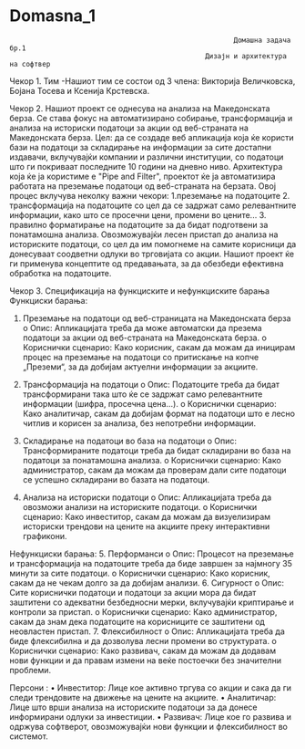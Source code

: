 # Domasna_1

                                                           Домашна задача бр.1
                                                    Дизајн и архитектура на софтвер

Чекор 1. Тим 
-Нашиот тим се состои од 3 члена: Викторија Величковска, Бојана Тосева и  Ксенија Крстевска.

Чекор 2. Нашиот проект се однесува на анализа на Македонската берза. Се става фокус на автоматизирано собирање, трансформација и анализа на историски податоци за акции од веб-страната на Македонската берза. 
Цел: да се создаде веб апликација која ќе користи бази на податоци за складирање на информации за сите достапни издавачи, вклучувајќи компании и различни институции, со податоци што ги покриваат последните 10 години на дневно ниво. 
Архитектура која ќе ја користиме е "Pipe and Filter", проектот ќе ја автоматизира работата на преземање податоци од веб-странaта на берзата. Овој процес вклучува неколку важни чекори: 
1.преземање на податоците 
2. трансформација на податоците со цел да се задржат само релевантните информации, како што се просечни цени, промени во цените...
3. правилно форматирање на податоците за да бидат подготвени за понатамошна анализа.
Овозможувајќи лесен пристап до анализа на историските податоци, со цел да им помогнеме на самите корисници да донесуваат соодветни одлуки во трговијата со акции. 
Нашиот проект ќе ги применува концептите од предавањата, за да обезбеди ефективна обработка на податоците.


Чекор 3. Спецификација на функциските и нефункциските барања
 Функциски барања:
1.	Преземање на податоци од веб-страницата на Македонската берза
 o Опис: Апликацијата треба да може автоматски да презема податоци за акции од веб-страната на Македонската берза. 
o Кориснички сценарио: Како корисник, сакам да можам да иницирам процес на преземање на податоци со притискање на копче „Преземи“, за да добијам актуелни информации за акциите.

2.	Трансформација на податоци 
o Опис: Податоците треба да бидат трансформирани така што ќе се задржат само релевантните информации (шифра, просечна цена...).
 o Кориснички сценарио: Како аналитичар, сакам да добијам формат на податоци што е лесно читлив и корисен за анализа, без непотребни информации.
3.	Складирање на податоци во база на податоци 
o Опис: Трансформираните податоци треба да бидат складирани во база на податоци за понатамошна анализа. 
o Кориснички сценарио: Како администратор, сакам да можам да проверам дали сите податоци се успешно складирани во базата на податоци.
4.	Анализа на историски податоци 
o Опис: Апликацијата треба да овозможи анализи на историските податоци. 
o Кориснички сценарио: Како инвеститор, сакам да можам да визуелизирам историски трендови на цените на акциите преку интерактивни графикони.

Нефункциски барања:
5.	Перформанси 
o Опис: Процесот на преземање и трансформација на податоците треба да биде завршен за најмногу 35 минути за сите податоци.
 o Кориснички сценарио: Како корисник, сакам да не чекам долго за да добијам анализи.
6.	Сигурност
 o Опис: Сите кориснички податоци и податоци за акции мора да бидат заштитени со адекватни безбедносни мерки, вклучувајќи криптирање и контроли за пристап. 
o Кориснички сценарио: Како администратор, сакам да знам дека податоците на корисниците се заштитени од неовластен пристап.
7.	Флексибилност
 o Опис: Апликацијата треба да биде флексибилна и да дозволува лесни промени во структурата.
 o Кориснички сценарио: Како развивач, сакам да можам да додавам нови функции и да правам измени на веќе постоечки без значителни проблеми.



Персони :
• Инвеститор: Лице кое активно тргува со акции и сака да ги следи трендовите на движење на цените на акциите. 
• Аналитичар: Лице што врши анализа на историските податоци за да донесе информирани одлуки за инвестиции.
 • Развивач: Лице кое го развива и одржува софтверот, овозможувајќи нови функции и флексибилност во системот.


